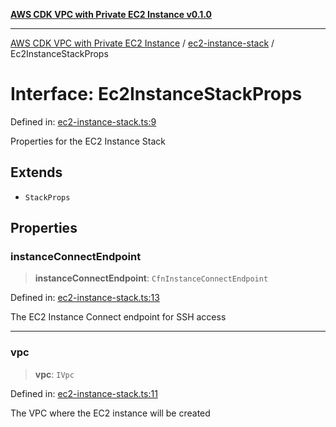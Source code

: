 [**AWS CDK VPC with Private EC2 Instance v0.1.0**](../../README.md)

***

[AWS CDK VPC with Private EC2 Instance](../../modules.md) / [ec2-instance-stack](../README.md) / Ec2InstanceStackProps

# Interface: Ec2InstanceStackProps

Defined in: [ec2-instance-stack.ts:9](https://github.com/somenathghosh04/cdk-vpc-private/blob/0990a6894ef18c986dca80fb4c33a49d6fea1f0b/lib/ec2-instance-stack.ts#L9)

Properties for the EC2 Instance Stack

## Extends

- `StackProps`

## Properties

### instanceConnectEndpoint

> **instanceConnectEndpoint**: `CfnInstanceConnectEndpoint`

Defined in: [ec2-instance-stack.ts:13](https://github.com/somenathghosh04/cdk-vpc-private/blob/0990a6894ef18c986dca80fb4c33a49d6fea1f0b/lib/ec2-instance-stack.ts#L13)

The EC2 Instance Connect endpoint for SSH access

***

### vpc

> **vpc**: `IVpc`

Defined in: [ec2-instance-stack.ts:11](https://github.com/somenathghosh04/cdk-vpc-private/blob/0990a6894ef18c986dca80fb4c33a49d6fea1f0b/lib/ec2-instance-stack.ts#L11)

The VPC where the EC2 instance will be created
